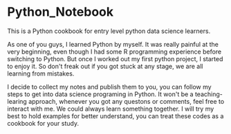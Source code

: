 # Python_Notebook
This is a Python cookbook for entry level python data science learners.

As one of you guys, I learned Python by myself. It was really painful at the very beginning, even though I had some R programming experience before switching to Python. But once I worked out my first python project, I started to enjoy it. So don't freak out if you got stuck at any stage, we are all learning from mistakes. 

I decide to collect my notes and publish them to you, you can follow my steps to get into data science programing in Python. It won't be a teaching-learing approach, whenever you got any questons or comments, feel free to interact with me. We could always learn something together. I will try my best to hold examples for better understand, you can treat these codes as a cookbook for your study.
